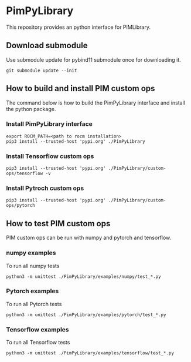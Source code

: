 # PimPyLibrary

This repository provides an python interface for PIMLibrary.
## Download submodule
Use submodule update for pybind11 submodule once for downloading it.
```
git submodule update --init
```
## How to build and install PIM custom ops
The command below is how to build the PimPyLibrary interface and install the python package.
### Install PimPyLibrary interface
```
export ROCM_PATH=<path to rocm installation>
pip3 install --trusted-host 'pypi.org' ./PimPyLibrary
```

### Install Tensorflow custom ops
```
pip3 install --trusted-host 'pypi.org' ./PimPyLibrary/custom-ops/tensorflow -v
```

### Install Pytroch custom ops
```
pip3 install --trusted-host 'pypi.org' ./PimPyLibrary/custom-ops/pytorch
```

## How to test PIM custom ops
PIM custom ops can be run with numpy and pytorch and tensorflow.
### numpy examples
To run all numpy tests
```
python3 -m unittest ./PimPyLibrary/examples/numpy/test_*.py
```

### Pytorch examples 
To run all Pytorch tests
```
python3 -m unittest ./PimPyLibrary/examples/pytorch/test_*.py 
```

### Tensorflow examples
To run all Tensorflow tests
```
python3 -m unittest ./PimPyLibrary/examples/tensorflow/test_*.py
```

